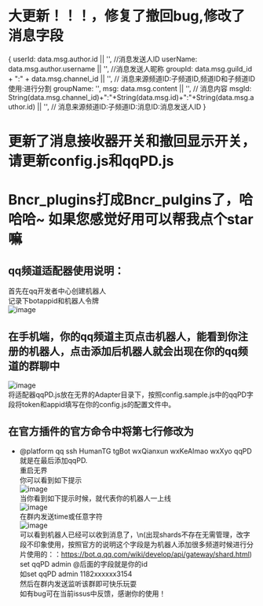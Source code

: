 # 大更新！！！，修复了撤回bug,修改了消息字段
{
    userId: data.msg.author.id || '',  //消息发送人ID
    userName: data.msg.author.username || '',  //消息发送人昵称
    groupId: data.msg.guild_id + ":" + data.msg.channel_id || '',  // 消息来源频道ID:子频道ID,频道ID和子频道ID使用:进行分割
    groupName: '',
    msg: data.msg.content || '',  // 消息内容
    msgId: String(data.msg.channel_id)+":"+String(data.msg.id)+":"+String(data.msg.author.id) || '', // 消息来源频道ID:子频道ID:消息ID:消息发送人ID
  }
# 更新了消息接收器开关和撤回显示开关，请更新config.js和qqPD.js
# Bncr_plugins打成Bncr_pulgins了，哈哈哈~ 如果您感觉好用可以帮我点个star嘛
## qq频道适配器使用说明：
首先在qq开发者中心创建机器人  
记录下botappid和机器人令牌  
![image](https://github.com/Mrzqd/Bncr_pulgins/assets/104408988/aad69a75-a516-4ab9-bcfe-ed2eb72f073e)  
## 在手机端，你的qq频道主页点击机器人，能看到你注册的机器人，点击添加后机器人就会出现在你的qq频道的群聊中  
![image](https://github.com/Mrzqd/Bncr_pulgins/assets/104408988/d1cb6f56-d4eb-4206-b323-dba2a7f97a1a)  
将适配器qqPD.js放在无界的Adapter目录下，按照config.sample.js中的qqPD字段将token和appid填写在你的config.js的配置文件中。  
## 在官方插件的官方命令中将第七行修改为  
 * @platform qq ssh HumanTG tgBot wxQianxun wxKeAImao wxXyo qqPD  
就是在最后添加qqPD.  
重启无界  
你可以看到如下提示  
![image](https://github.com/Mrzqd/Bncr_pulgins/assets/104408988/73c5e156-4a4a-4a61-91ed-a9851fbd2cb0)  
当你看到如下提示时候，就代表你的机器人一上线  
![image](https://github.com/Mrzqd/Bncr_pulgins/assets/104408988/913c4f73-9b46-4b9a-a3cd-201f0f867189)  
在群内发送time或任意字符  
![image](https://github.com/Mrzqd/Bncr_pulgins/assets/104408988/30c105cd-c544-4972-b99f-e5afbef4363a)  
可以看到机器人已经可以收到消息了，\n(出现shards不存在无需管理，改字段不印象使用，按照官方的说明这个字段是为机器人添加很多频道时候进行分片使用的：：https://bot.q.qq.com/wiki/develop/api/gateway/shard.html)  
set qqPD admin @后面的字段就是你的id   
如set qqPD admin 1182xxxxxx3154  
然后在群内发送监听该群即可快乐玩耍  
如有bug可在当前issus中反馈，感谢你的使用！
